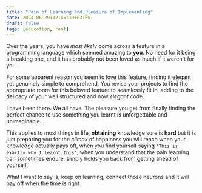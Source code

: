 ```yaml
---
title: "Pain of Learning and Pleasure of Implementing"
date: 2024-06-29T12:45:19+03:00
draft: false
tags: [education, rant]
---
```


Over the years, you have *most likely* come across a feature in a programming language which seemed amazing to **you**.
No need for it being a breaking one, and it has probably not been loved as much if it weren't for you.

For some apparent reason you seem to love this feature, finding it elegant yet genuinely simple to comprehend. You revise your projects to find the appropriate room for this beloved feature to seamlessly fit in, adding to the delicacy of your well structured and now *elegant* code.

I have been there. We all have. The pleasure you get from finally finding the perfect chance to use something you learnt is unforgettable and unimaginable.

This applies to most things in life, **obtaining** knowledge sure is **hard** but it is just preparing you for the *climax* of happiness you will reach when your knowledge actually pays off, when you find yourself saying `'This is exactly why I learnt this'`, when you understand that the pain learning can sometimes endure, simply holds you back from getting ahead of yourself.

What I want to say is, keep on learning, connect those neurons and it will pay off when the time is right.